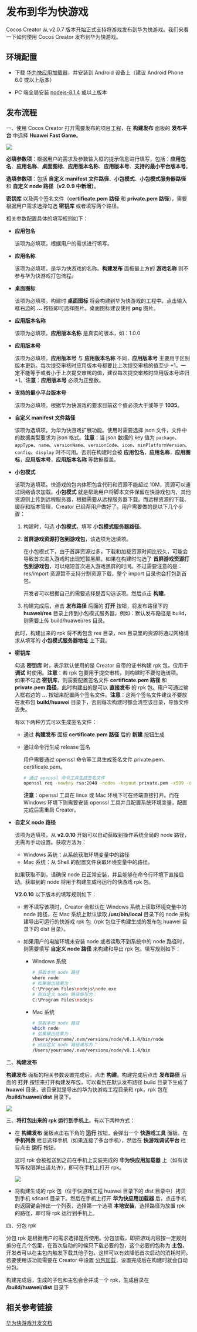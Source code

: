 # 发布到华为快游戏

Cocos Creator 从 v2.0.7 版本开始正式支持将游戏发布到华为快游戏。我们来看一下如何使用 Cocos Creator 发布到华为快游戏。

## 环境配置

- 下载 [华为快应用加载器](https://obs.cn-north-2.myhwclouds.com/hms-ds-wf/sdk/HwFastAPPEngine_Loader.1213_tool.zip)，并安装到 Android 设备上（建议 Android Phone 6.0 或以上版本）

- PC 端全局安装 [nodejs-8.1.4](https://nodejs.org/zh-cn/download/) 或以上版本

## 发布流程

一、使用 Cocos Creator 打开需要发布的项目工程，在 **构建发布** 面板的 **发布平台** 中选择 **Huawei Fast Game**。

![](./publish-huawei-fast-games/build_option.png)

**必填参数项**：根据用户的需求及参数输入框的提示信息进行填写，包括：**应用包名**、**应用名称**、**桌面图标**、**应用版本名称**、**应用版本号**、**支持的最小平台版本号**。

**选填参数项**：包括 **自定义 manifest 文件路径**、**小包模式**、**小包模式服务器路径** 和 **自定义 node 路径（v2.0.9 中新增）**。

**密钥库** 以及两个签名文件（**certificate.pem 路径** 和 **private.pem 路径**），需要根据用户需求选择勾选 **密钥库** 或者填写两个路径。

相关参数配置具体的填写规则如下：

- **应用包名**

  该项为必填项，根据用户的需求进行填写。

- **应用名称**

  该项为必填项。是华为快游戏的名称。**构建发布** 面板最上方的 **游戏名称** 则不参与华为快游戏打包流程。

- **桌面图标**

  该项为必填项。构建时 **桌面图标** 将会构建到华为快游戏的工程中。点击输入框右边的 **...** 按钮即可选择图片。桌面图标建议使用 **png** 图片。

- **应用版本名称**

  该项为必填项。**应用版本名称** 是真实的版本，如：1.0.0

- **应用版本号**

  该项为必填项。**应用版本号** 与 **应用版本名称** 不同，**应用版本号** 主要用于区别版本更新。每次提交审核时应用版本号都要比上次提交审核的值至少 +1，一定不能等于或者小于上次提交审核的值，建议每次提交审核时应用版本号递归 +1。**注意**：**应用版本号** 必须为正整数。

- **支持的最小平台版本号**

  该项为必填项。根据华为快游戏的要求目前这个值必须大于或等于 **1035**。

- **自定义 manifest 文件路径**

  该项为选填项。为华为快游戏扩展功能。使用时需要选择 json 文件，文件中的数据类型要求为 json 格式。**注意**：当 json 数据的 key 值为 `package`、`appType`、`name`、`versionName`、`versionCode`、`icon`、`minPlatformVersion`、`config`、`display` 时不可用。否则在构建时会被 **应用包名**，**应用名称**，**应用图标**，**应用版本号**，**应用版本名称** 等数据覆盖。

- **小包模式**

  该项为选填项。快游戏的包内体积包含代码和资源不能超过 10M，资源可以通过网络请求加载。**小包模式** 就是帮助用户将脚本文件保留在快游戏包内，其他资源则上传到远程服务器，根据需要从远程服务器下载。而远程资源的下载、缓存和版本管理，Creator 已经帮用户做好了。用户需要做的是以下几个步骤：

  1. 构建时，勾选 **小包模式**，填写 **小包模式服务器路径**。

  2. **首屏游戏资源打包到游戏包**，该选项为选填项。
  
      在小包模式下，由于首屏资源过多，下载和加载资源时间比较久，可能会导致首次进入游戏时出现短暂黑屏。如果在构建时勾选了 **首屏游戏资源打包到游戏包**，可以缩短首次进入游戏黑屏的时间。不过需要注意的是：res/import 资源暂不支持分割资源下载，整个 import 目录也会打包到首包。
  
      开发者可以根据自己的需要选择是否勾选该项。然后点击 **构建**。

  3. 构建完成后，点击 **发布路径** 后面的 **打开** 按钮，将发布路径下的 **huawei/res** 目录上传到小包模式服务器。例如：默认发布路径是 build，则需要上传 build/huawei/res 目录。

  此时，构建出来的 rpk 将不再包含 res 目录，res 目录里的资源将通过网络请求从填写的 **小包模式服务器地址** 上下载。

- **密钥库**

  勾选 **密钥库** 时，表示默认使用的是 Creator 自带的证书构建 rpk 包，仅用于 **调试** 时使用。**注意**：若 rpk 包要用于提交审核，则构建时不要勾选该项。<br>
  如果不勾选 **密钥库**，则需要配置签名文件 **certificate.pem 路径** 和 **private.pem 路径**，此时构建出的是可以 **直接发布** 的 rpk 包。用户可通过输入框右边的 **...** 按钮来配置两个签名文件。**注意**：这两个签名文件建议不要放在发布包 **build/huawei** 目录下，否则每次构建时都会清空该目录，导致文件丢失。<br>

  有以下两种方式可以生成签名文件：

    - 通过 **构建发布** 面板 **certificate.pem 路径** 后的 **新建** 按钮生成

    - 通过命令行生成 release 签名

      用户需要通过 openssl 命令等工具生成签名文件 private.pem、certificate.pem。

      ```bash
      # 通过 openssl 命令工具生成签名文件
      openssl req -newkey rsa:2048 -nodes -keyout private.pem -x509 -days 3650 -out certificate.pem
      ```

      **注意**：openssl 工具在 linux 或 Mac 环境下可在终端直接打开。而在 Windows 环境下则需要安装 openssl 工具并且配置系统环境变量，配置完成后需重启 Creator。

- **自定义 node 路径**

  该项为选填项，从 **v2.0.10** 开始可以自动获取到操作系统全局的 node 路径，无需再手动设置。获取方法为：
  
  - Windows 系统：从系统获取环境变量中的路径
  - Mac 系统：从 Shell 的配置文件获取环境变量中的路径。
  
  如果获取不到，请确保 node 已正常安装，并且能够在命令行环境下直接启动。获取到的 node 将用于构建生成可运行的快游戏 rpk 包。

  **V2.0.10** 以下版本的填写规则如下：
  
  - 若不填写该项时，Creator 会默认在 Windows 系统上读取环境变量中的 node 路径，在 Mac 系统上默认读取 **/usr/bin/local** 目录下的 node 来构建导出可运行的快游戏 rpk 包（rpk 包位于构建生成的发布包 huawei 目录下的 dist 目录）。
  - 如果用户的电脑环境未安装 node 或者读取不到系统中的 node 路径时，则需要填写 **自定义 node 路径** 来构建和导出 rpk 包。填写规则如下：

    - Windows 系统

      ```bash
      # 获取本地 node 路径
      where node
      # 如果输出结果为：
      C:\Program Files\nodejs\node.exe
      # 则自定义 node 路径填写为：
      C:\Program Files\nodejs
      ```

    - Mac 系统

      ```bash
      # 获取本地 node 路径
      which node
      # 如果输出结果为：
      /Users/yourname/.nvm/versions/node/v8.1.4/bin/node
      # 则自定义 node 路径填写为：
      /Users/yourname/.nvm/versions/node/v8.1.4/bin
      ```

二、**构建发布**

  **构建发布** 面板的相关参数设置完成后，点击 **构建**。构建完成后点击 **发布路径** 后面的 **打开** 按钮来打开构建发布包，可以看到在默认发布路径 build 目录下生成了 **huawei** 目录，该目录就是导出的华为快游戏工程目录和 rpk，rpk 包在 **/build/huawei/dist** 目录下。

  ![](./publish-huawei-fast-games/rpk.png)

三、**将打包出来的 rpk 运行到手机上**。有以下两种方式：

  - 在 **构建发布** 面板点击右下角的 **运行** 按钮，会弹出一个 **快游戏工具** 面板。在 **手机列表** 栏目选择手机（如果连接了多台手机），然后在 **快游戏调试平台** 栏目点击 **运行** 按钮。

    这时 rpk 会被推送到之前在手机上安装完成的 **华为快应用加载器** 上（如有读写等权限弹出请允许），即可在手机上打开 rpk。

    ![](./publish-huawei-fast-games/play.png)

  - 将构建生成的 rpk 包（位于快游戏工程 huawei 目录下的 dist 目录中）拷贝到手机 sdcard 目录下。然后在手机上打开 **华为快应用加载器** 后，点击手机的返回键会弹出一个列表，选择第一个选项 **本地安装**，选择路径为放置 rpk 的路径，即可将 rpk 运行到手机上。

四、分包 rpk

分包 rpk 是根据用户的需求选择是否使用。分包加载，即把游戏内容按一定规则拆分在几个包里，在首次启动的时候只下载必要的包，这个必要的包称为 **主包**，开发者可以在主包内触发下载其他子包，这样可以有效降低首次启动的消耗时间。若要使用该功能需要在 Creator 中设置 [分包加载](../scripting/subpackage.md)，设置完成后在构建时就会自动分包。

构建完成后，生成的子包和主包会合并成一个 rpk，生成目录在 **/build/huawei/dist** 目录下

## 相关参考链接

[华为快游戏开发文档](https://developer.huawei.com/consumer/cn/service/hms/catalog/fastgameRuntime.html?page=fastapp_fastgameRuntime_introduction)
